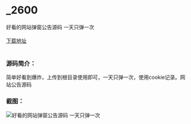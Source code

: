 # _2600
好看的网站弹窗公告源码 一天只弹一次
<br/></br>
[下载地址](https://www.uuid2.com/2600.html "下载地址")
<br/></br>
<h3>源码简介：</h3>
<p>简单好看到爆炸，上传到根目录使用即可，一天只弹一次，使用cookie记录。网站公告源码<p>
<h3>截图：</h3>
<img src="https://www.uuid2.com/wp-content/uploads/img/202105/1cf7d5f852.png" alt="好看的网站弹窗公告源码 一天只弹一次">
